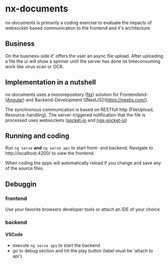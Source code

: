# nx-documents
nx-documents is primarily a coding exercise to evaluate the impacts of websocket-based communication to the frontend and it's architecture.

## Business
On the business-side it' offers the user an async file upload. After uploading a file the ui will show a spinner until the server has done ist timeconsuming work like virus scan or OCR.

## Implementation in a nutshell
nx-documents uses a monorepository ([Nx](https://nx.dev)) solution for Frontendend- ([Angular](https://angular.io)) 
and Backend-Development ([NestJS])(https://nestjs.com/).

The synchronous communication is based on RESTfull http (FileUpload, Resource-handling). The server-triggered notification that the file is processed uses websockets ([socket-io](https://socket.io/) and [ngx-socket-io](https://github.com/rodgc/ngx-socket-io))

## Running and coding 

Run `ng serve` **and** `ng serve api` to start front- and backend.
Navigate to http://localhost:4200/ to view the frontend.

When coding the apps will automatically reload if you change and save any of the source files.


## Debuggin
### frontend
Use your favorite browsers developer tools or attach an IDE of your choice
### backend
#### VSCode
* execute `ng serve api` to start the backend
* go to debug section and hit the play button (label must be 'attach to api')